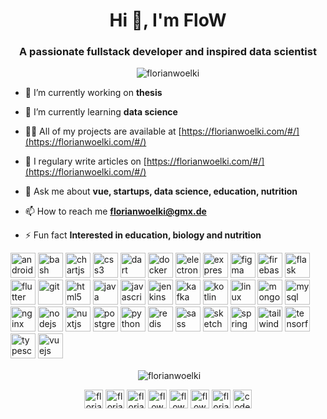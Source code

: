 <h1 align="center">Hi 👋, I'm FloW</h1>
<h3 align="center">A passionate fullstack developer and inspired data scientist</h3>

<p align="center"> <img src="https://komarev.com/ghpvc/?username=florianwoelki" alt="florianwoelki" /> </p>

- 🔭 I’m currently working on **thesis**

- 🌱 I’m currently learning **data science**

- 👨‍💻 All of my projects are available at [https://florianwoelki.com/#/](https://florianwoelki.com/#/)

- 📝 I regulary write articles on [https://florianwoelki.com/#/](https://florianwoelki.com/#/)

- 💬 Ask me about **vue, startups, data science, education, nutrition**

- 📫 How to reach me **florianwoelki@gmx.de**

- ⚡ Fun fact **Interested in education, biology and nutrition**

<p align="left"><img src="https://devicons.github.io/devicon/devicon.git/icons/android/android-original-wordmark.svg" alt="android" width="40" height="40"/> <img src="https://www.vectorlogo.zone/logos/gnu_bash/gnu_bash-icon.svg" alt="bash" width="40" height="40"/> <img src="https://www.chartjs.org/media/logo-title.svg" alt="chartjs" width="40" height="40"/> <img src="https://devicons.github.io/devicon/devicon.git/icons/css3/css3-original-wordmark.svg" alt="css3" width="40" height="40"/> <img src="https://www.vectorlogo.zone/logos/dartlang/dartlang-icon.svg" alt="dart" width="40" height="40"/> <img src="https://devicons.github.io/devicon/devicon.git/icons/docker/docker-original-wordmark.svg" alt="docker" width="40" height="40"/> <img src="https://devicons.github.io/devicon/devicon.git/icons/electron/electron-original.svg" alt="electron" width="40" height="40"/> <img src="https://devicons.github.io/devicon/devicon.git/icons/express/express-original-wordmark.svg" alt="express" width="40" height="40"/> <img src="https://www.vectorlogo.zone/logos/figma/figma-icon.svg" alt="figma" width="40" height="40"/> <img src="https://www.vectorlogo.zone/logos/firebase/firebase-icon.svg" alt="firebase" width="40" height="40"/> <img src="https://www.vectorlogo.zone/logos/pocoo_flask/pocoo_flask-icon.svg" alt="flask" width="40" height="40"/> <img src="https://www.vectorlogo.zone/logos/flutterio/flutterio-icon.svg" alt="flutter" width="40" height="40"/> <img src="https://www.vectorlogo.zone/logos/git-scm/git-scm-icon.svg" alt="git" width="40" height="40"/> <img src="https://devicons.github.io/devicon/devicon.git/icons/html5/html5-original-wordmark.svg" alt="html5" width="40" height="40"/> <img src="https://devicons.github.io/devicon/devicon.git/icons/java/java-original-wordmark.svg" alt="java" width="40" height="40"/> <img src="https://devicons.github.io/devicon/devicon.git/icons/javascript/javascript-original.svg" alt="javascript" width="40" height="40"/> <img src="https://www.vectorlogo.zone/logos/jenkins/jenkins-icon.svg" alt="jenkins" width="40" height="40"/> <img src="https://www.vectorlogo.zone/logos/apache_kafka/apache_kafka-icon.svg" alt="kafka" width="40" height="40"/> <img src="https://www.vectorlogo.zone/logos/kotlinlang/kotlinlang-icon.svg" alt="kotlin" width="40" height="40"/> <img src="https://devicons.github.io/devicon/devicon.git/icons/linux/linux-original.svg" alt="linux" width="40" height="40"/> <img src="https://devicons.github.io/devicon/devicon.git/icons/mongodb/mongodb-original-wordmark.svg" alt="mongodb" width="40" height="40"/> <img src="https://devicons.github.io/devicon/devicon.git/icons/mysql/mysql-original-wordmark.svg" alt="mysql" width="40" height="40"/> <img src="https://devicons.github.io/devicon/devicon.git/icons/nginx/nginx-original.svg" alt="nginx" width="40" height="40"/> <img src="https://devicons.github.io/devicon/devicon.git/icons/nodejs/nodejs-original-wordmark.svg" alt="nodejs" width="40" height="40"/> <img src="https://www.vectorlogo.zone/logos/nuxtjs/nuxtjs-icon.svg" alt="nuxtjs" width="40" height="40"/> <img src="https://devicons.github.io/devicon/devicon.git/icons/postgresql/postgresql-original-wordmark.svg" alt="postgresql" width="40" height="40"/> <img src="https://devicons.github.io/devicon/devicon.git/icons/python/python-original.svg" alt="python" width="40" height="40"/> <img src="https://devicons.github.io/devicon/devicon.git/icons/redis/redis-original-wordmark.svg" alt="redis" width="40" height="40"/> <img src="https://devicons.github.io/devicon/devicon.git/icons/sass/sass-original.svg" alt="sass" width="40" height="40"/> <img src="https://www.vectorlogo.zone/logos/sketchapp/sketchapp-icon.svg" alt="sketch" width="40" height="40"/> <img src="https://www.vectorlogo.zone/logos/springio/springio-icon.svg" alt="spring" width="40" height="40"/> <img src="https://www.vectorlogo.zone/logos/tailwindcss/tailwindcss-icon.svg" alt="tailwind" width="40" height="40"/> <img src="https://www.vectorlogo.zone/logos/tensorflow/tensorflow-icon.svg" alt="tensorflow" width="40" height="40"/> <img src="https://devicons.github.io/devicon/devicon.git/icons/typescript/typescript-original.svg" alt="typescript" width="40" height="40"/> <img src="https://devicons.github.io/devicon/devicon.git/icons/vuejs/vuejs-original-wordmark.svg" alt="vuejs" width="40" height="40"/></p>

<p align="center">&nbsp;<img align="center" src="https://github-readme-stats.vercel.app/api?username=florianwoelki&show_icons=true" alt="florianwoelki" /></p>

<p align="center">
<a href="https://dev.to/florianwoelki" target="blank"><img align="center" src="https://cdn.jsdelivr.net/npm/simple-icons@3.0.1/icons/dev-dot-to.svg" alt="florianwoelki" height="30" width="30" /></a>
<a href="https://twitter.com/florianwoelki" target="blank"><img align="center" src="https://cdn.jsdelivr.net/npm/simple-icons@3.0.1/icons/twitter.svg" alt="florianwoelki" height="30" width="30" /></a>
<a href="https://www.linkedin.com/in/florian-woelki/" target="blank"><img align="center" src="https://cdn.jsdelivr.net/npm/simple-icons@3.0.1/icons/linkedin.svg" alt="florianwoelki" height="30" width="30" /></a>
<a href="https://stackoverflow.com/users/8401261/flowy" target="blank"><img align="center" src="https://cdn.jsdelivr.net/npm/simple-icons@3.0.1/icons/stackoverflow.svg" alt="flowy" height="30" width="30" /></a>
<a href="https://www.kaggle.com/flowy98" target="blank"><img align="center" src="https://cdn.jsdelivr.net/npm/simple-icons@3.0.1/icons/kaggle.svg" alt="flowy98" height="30" width="30" /></a>
<a href="https://instagram.com/flowoelki" target="blank"><img align="center" src="https://cdn.jsdelivr.net/npm/simple-icons@3.0.1/icons/instagram.svg" alt="flowoelki" height="30" width="30" /></a>
<a href="https://medium.com/@florianwoelki" target="blank"><img align="center" src="https://cdn.jsdelivr.net/npm/simple-icons@3.0.1/icons/medium.svg" alt="florianwoelki" height="30" width="30" /></a>
<a href="https://www.youtube.com/channel/UC18qytfIhR9cNEjUcgGLl3A" target="blank"><img align="center" src="https://cdn.jsdelivr.net/npm/simple-icons@3.0.1/icons/youtube.svg" alt="code mit flow" height="30" width="30" /></a>
</p>
